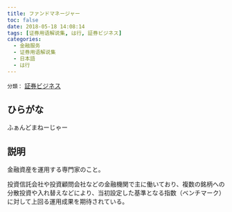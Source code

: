 ```yaml
---
title: ファンドマネージャー
toc: false
date: 2018-05-18 14:08:14
tags: [证券用语解说集, は行, 証券ビジネス]
categories:
  - 金融服务
  - 证券用语解说集
  - 日本語
  - は行
---
```


`分類：` [証券ビジネス](/tags/証券ビジネス/)

## ひらがな

ふぁんどまねーじゃー

## 説明

金融資産を運用する専門家のこと。

投資信託会社や投資顧問会社などの金融機関で主に働いており、複数の銘柄への分散投資や入れ替えなどにより、当初設定した基準となる指数（ベンチマーク）に対して上回る運用成果を期待されている。
